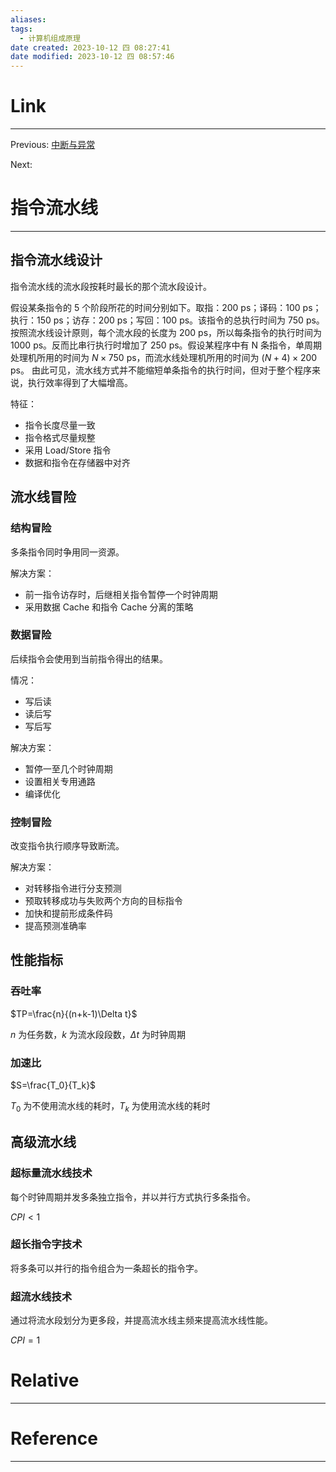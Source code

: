 ```yaml
---
aliases: 
tags:
  - 计算机组成原理
date created: 2023-10-12 四 08:27:41
date modified: 2023-10-12 四 08:57:46
---
```


# Link
---
Previous: [中断与异常](中断与异常.md)

Next: 

# 指令流水线
---

## 指令流水线设计

指令流水线的流水段按耗时最长的那个流水段设计。

假设某条指令的 5 个阶段所花的时间分别如下。取指：200 ps；译码：100 ps；执行：150 ps；访存：200 ps；写回：100 ps。该指令的总执行时间为 750 ps。按照流水线设计原则，每个流水段的长度为 200 ps，所以每条指令的执行时间为 1000 ps。反而比串行执行时增加了 250 ps。假设某程序中有 N 条指令，单周期处理机所用的时间为 $N \times 750$ ps，而流水线处理机所用的时间为 $(N + 4) \times 200$ ps。 由此可见，流水线方式并不能缩短单条指令的执行时间，但对于整个程序来说，执行效率得到了大幅增高。

特征：
- 指令长度尽量一致
- 指令格式尽量规整
- 采用 Load/Store 指令
- 数据和指令在存储器中对齐
## 流水线冒险

### 结构冒险

多条指令同时争用同一资源。

解决方案：

- 前一指令访存时，后继相关指令暂停一个时钟周期
- 采用数据 Cache 和指令 Cache 分离的策略

### 数据冒险

后续指令会使用到当前指令得出的结果。

情况：

- 写后读
- 读后写
- 写后写

解决方案：

- 暂停一至几个时钟周期
- 设置相关专用通路
- 编译优化

### 控制冒险

改变指令执行顺序导致断流。

解决方案：

- 对转移指令进行分支预测
- 预取转移成功与失败两个方向的目标指令
- 加快和提前形成条件码
- 提高预测准确率

## 性能指标

### 吞吐率

$TP=\frac{n}{(n+k-1)\Delta t}$

$n$ 为任务数，$k$ 为流水段段数，$\Delta t$ 为时钟周期
### 加速比

$S=\frac{T_0}{T_k}$

$T_0$ 为不使用流水线的耗时，$T_k$ 为使用流水线的耗时

## 高级流水线

### 超标量流水线技术

每个时钟周期并发多条独立指令，并以并行方式执行多条指令。

$CPI<1$

### 超长指令字技术

将多条可以并行的指令组合为一条超长的指令字。

### 超流水线技术

通过将流水段划分为更多段，并提高流水线主频来提高流水线性能。

$CPI=1$

# Relative
---


# Reference
---

